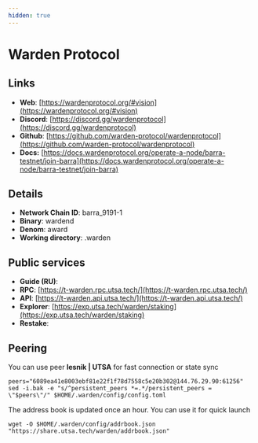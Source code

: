 ```yaml
---
hidden: true
---
```


# Warden Protocol

## Links

* **Web**: [https://wardenprotocol.org/#vision](https://wardenprotocol.org/#vision)
* **Discord**: [https://discord.gg/wardenprotocol](https://discord.gg/wardenprotocol)
* **Github**: [https://github.com/warden-protocol/wardenprotocol](https://github.com/warden-protocol/wardenprotocol)
* **Docs:** [https://docs.wardenprotocol.org/operate-a-node/barra-testnet/join-barra](https://docs.wardenprotocol.org/operate-a-node/barra-testnet/join-barra)

## **Details**

* **Network Chain ID**: barra\_9191-1
* **Binary**: wardend
* **Denom**: award
* **Working directory**: .warden

## Public services

* **Guide (RU)**:&#x20;
* **RPC**: [https://t-warden.rpc.utsa.tech/](https://t-warden.rpc.utsa.tech/)
* **API**: [https://t-warden.api.utsa.tech/](https://t-warden.api.utsa.tech/)
* **Explorer**: [https://exp.utsa.tech/warden/staking](https://exp.utsa.tech/warden/staking)
* **Restake**:&#x20;

## Peering

You can use peer **lesnik | UTSA** for fast connection or state sync

```shell
peers="6089ea41e8003ebf81e22f1f78d7558c5e20b302@144.76.29.90:61256"
sed -i.bak -e "s/^persistent_peers *=.*/persistent_peers = \"$peers\"/" $HOME/.warden/config/config.toml
```

The address book is updated once an hour. You can use it for quick launch

```shell
wget -O $HOME/.warden/config/addrbook.json "https://share.utsa.tech/warden/addrbook.json"
```

